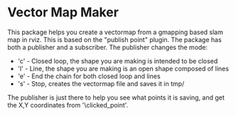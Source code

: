 # Vector Map Maker

This package helps you create a vectormap from a gmapping based slam map in rviz. This is based on the "publish point" plugin. The package has both a publisher and a subscriber. The publisher changes the mode:
* 'c' - Closed loop, the shape you are making is intended to be closed
* 'l' - Line, the shape you are making is an open shape composed of lines
* 'e' - End the chain for both closed loop and lines
* 's' - Stop, creates the vectormap file and saves it in tmp/

The publisher is just there to help you see what points it is saving, and get the X,Y coordinates from '\clicked_point'.
